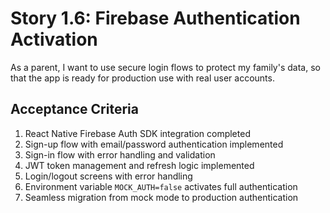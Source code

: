# Story 1.6: Firebase Authentication Activation

As a parent,
I want to use secure login flows to protect my family's data,
so that the app is ready for production use with real user accounts.

## Acceptance Criteria

1. React Native Firebase Auth SDK integration completed
2. Sign-up flow with email/password authentication implemented
3. Sign-in flow with error handling and validation
4. JWT token management and refresh logic implemented
5. Login/logout screens with error handling
6. Environment variable `MOCK_AUTH=false` activates full authentication
7. Seamless migration from mock mode to production authentication
